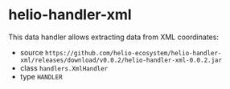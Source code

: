# helio-handler-xml
This data handler allows extracting data from XML
coordinates:
  * source `https://github.com/helio-ecosystem/helio-handler-xml/releases/download/v0.0.2/helio-handler-xml-0.0.2.jar` 
  * class `handlers.XmlHandler`
  * type `HANDLER` 


